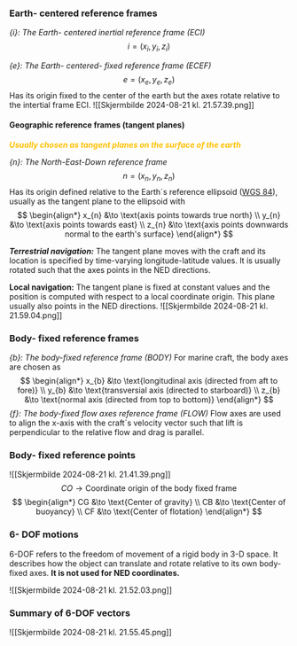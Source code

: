 
### Earth- centered reference frames

*{i}: The Earth- centered inertial reference frame (ECI)*
$$
{i} = (x_{i}, y_{i}, z_{i})
$$

*{e}: The Earth- centered- fixed reference frame (ECEF)* 
$$
e = (x_{e},y_{e},z_{e})
$$
Has its origin fixed to the center of the earth but the axes rotate relative to the intertial frame ECI.
![[Skjermbilde 2024-08-21 kl. 21.57.39.png]]

#### **Geographic reference frames (tangent planes)**

*<span style="font-weight:bold; color:rgb(255, 192, 0)">Usually chosen as tangent planes on the surface of the earth</span>*

*{n}: The North-East-Down reference frame* 
$$
n = (x_{n},y_{n},z_{n})
$$
Has its origin defined relative to the Earth´s reference ellipsoid ([WGS 84](https://no.wikipedia.org/wiki/World_Geodetic_System)), usually as the tangent plane to the ellipsoid with
$$ \begin{align*} x_{n} &\to \text{axis points towards true north} \\ y_{n} &\to \text{axis points towards east} \\ z_{n} &\to \text{axis points downwards normal to the earth's surface} \end{align*} $$


***Terrestrial navigation:***
The tangent plane moves with the craft and its location is specified by time-varying longitude-latitude values. It is usually rotated such that the axes points in the NED directions. 

**Local navigation:**
The tangent plane is fixed at constant values and the position is computed with respect to a local coordinate origin. This plane usually also points in the NED directions. 
![[Skjermbilde 2024-08-21 kl. 21.59.04.png]]

### **Body- fixed reference frames**

*{b}: The body-fixed reference frame (BODY)*
For marine craft, the body axes are chosen as
$$ \begin{align*} x_{b} &\to \text{longitudinal axis (directed from aft to fore)} \\ y_{b} &\to \text{transversial axis (directed to starboard)} \\ z_{b} &\to \text{normal axis (directed from top to bottom)} \end{align*} $$
*{f}: The body-fixed flow axes reference frame (FLOW)*
Flow axes are used to align the x-axis with the craft´s velocity vector such that lift is perpendicular to the relative flow and drag is parallel. 

### **Body- fixed reference points**

![[Skjermbilde 2024-08-21 kl. 21.41.39.png]]
$$ CO \to \text{Coordinate origin of the body fixed frame} $$
$$ \begin{align*} CG &\to \text{Center of gravity} \\ CB &\to \text{Center of buoyancy} \\ CF &\to \text{Center of flotation} \end{align*} $$
### **6- DOF motions** 

6-DOF refers to the freedom of movement of a rigid body in 3-D space. It describes how the object can translate and rotate relative to its own body-fixed axes. **It is not used for NED coordinates.** 

![[Skjermbilde 2024-08-21 kl. 21.52.03.png]]


### **Summary of 6-DOF vectors**

![[Skjermbilde 2024-08-21 kl. 21.55.45.png]]